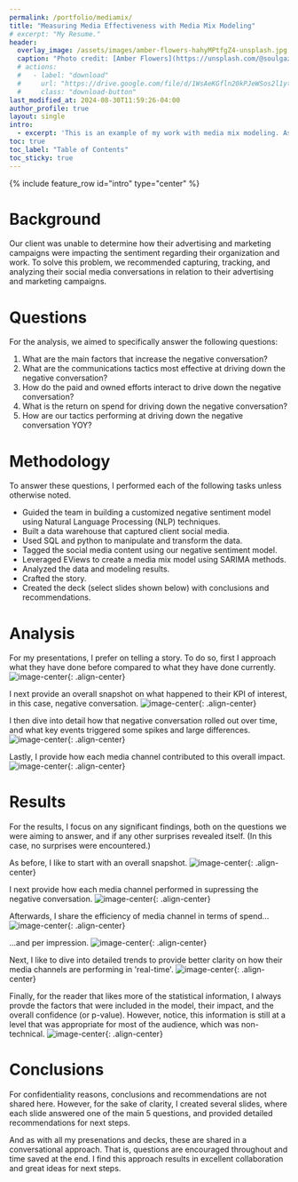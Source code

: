 ```yaml
---
permalink: /portfolio/mediamix/
title: "Measuring Media Effectiveness with Media Mix Modeling"
# excerpt: "My Resume."
header:
  overlay_image: /assets/images/amber-flowers-hahyMPtfgZ4-unsplash.jpg
  caption: "Photo credit: [Amber Flowers](https://unsplash.com/@soulgazephotography) on [Unsplash](https://unsplash.com)"
  # actions:
  #   - label: "download"
  #     url: "https://drive.google.com/file/d/1WsAeKGfln20kPJeWSos2l1yt7OfvGzwF/view?usp=drive_link"
  #     class: "download-button"
last_modified_at: 2024-08-30T11:59:26-04:00
author_profile: true
layout: single
intro: 
  - excerpt: 'This is an example of my work with media mix modeling. As noted in the methodology, there was actually a lot of work that enabled this. Overall, this was a great success, which we were able to replicate for many of our clients.'
toc: true
toc_label: "Table of Contents"
toc_sticky: true
---
```

{% include feature_row id="intro" type="center" %}
# Background
Our client was unable to determine how their advertising and marketing campaigns were impacting the sentiment regarding their organization and work. To solve this problem, we recommended capturing, tracking, and analyzing their social media conversations in relation to their advertising and marketing campaigns. 

# Questions
For the analysis, we aimed to specifically answer the following questions:
1. What are the main factors that increase the negative conversation?
2. What are the communications tactics most effective at driving down the negative conversation?
3. How do the paid and owned efforts interact to drive down the negative conversation?
4. What is the return on spend for driving down the negative conversation?
5. How are our tactics performing at driving down the negative conversation YOY?

# Methodology
To answer these questions, I performed each of the following tasks unless otherwise noted.
- Guided the team in building a customized negative sentiment model using Natural Language Processing (NLP) techniques.
- Built a data warehouse that captured client social media.
- Used SQL and python to manipulate and transform the data.
- Tagged the social media content using our negative sentiment model.
- Leveraged EViews to create a media mix model using SARIMA methods.
- Analyzed the data and modeling results.
- Crafted the story.
- Created the deck (select slides shown below) with conclusions and recommendations.

# Analysis
For my presentations, I prefer on telling a story. To do so, first I approach what they have done before compared to what they have done currently.
![image-center](/assets/images/MMM1.jpg){: .align-center}

I next provide an overall snapshot on what happened to their KPI of interest, in this case, negative conversation.
![image-center](/assets/images/MMM2.jpg){: .align-center}

I then dive into detail how that negative conversation rolled out over time, and what key events triggered some spikes and large differences.
![image-center](/assets/images/MMM3.jpg){: .align-center}

Lastly, I provide how each media channel contributed to this overall impact.
![image-center](/assets/images/MMM4.jpg){: .align-center}

# Results
For the results, I focus on any significant findings, both on the questions we were aiming to answer, and if any other surprises revealed itself. (In this case, no surprises were encountered.)

As before, I like to start with an overall snapshot.
![image-center](/assets/images/MMM5.jpg){: .align-center}

I next provide how each media channel performed in supressing the negative conversation.
![image-center](/assets/images/MMM6.jpg){: .align-center}

Afterwards, I share the efficiency of media channel in terms of spend... 
![image-center](/assets/images/MMM7.jpg){: .align-center}

...and per impression.
![image-center](/assets/images/MMM8.jpg){: .align-center}

Next, I like to dive into detailed trends to provide better clarity on how their media channels are performing in 'real-time'.
![image-center](/assets/images/MMM9.jpg){: .align-center}

Finally, for the reader that likes more of the statistical information, I always provde the factors that were included in the model, their impact, and the overall confidence (or p-value). However, notice, this information is still at a level that was appropriate for most of the audience, which was non-technical.
![image-center](/assets/images/MMM10.jpg){: .align-center}

# Conclusions
For confidentiality reasons, conclusions and recommendations are not shared here. However, for the sake of clarity, I created several slides, where each slide answered one of the main 5 questions, and provided detailed recommendations for next steps. 

And as with all my presenations and decks, these are shared in a conversational approach. That is, questions are encouraged throughout and time saved at the end. I find this approach results in excellent collaboration and great ideas for next steps.